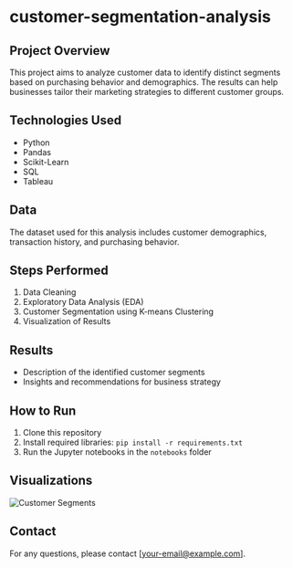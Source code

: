 # customer-segmentation-analysis

## Project Overview
This project aims to analyze customer data to identify distinct segments based on purchasing behavior and demographics. The results can help businesses tailor their marketing strategies to different customer groups.

## Technologies Used
- Python
- Pandas
- Scikit-Learn
- SQL
- Tableau

## Data
The dataset used for this analysis includes customer demographics, transaction history, and purchasing behavior.

## Steps Performed
1. Data Cleaning
2. Exploratory Data Analysis (EDA)
3. Customer Segmentation using K-means Clustering
4. Visualization of Results

## Results
- Description of the identified customer segments
- Insights and recommendations for business strategy

## How to Run
1. Clone this repository
2. Install required libraries: `pip install -r requirements.txt`
3. Run the Jupyter notebooks in the `notebooks` folder

## Visualizations
![Customer Segments](visualizations/customer_segments.png)

## Contact
For any questions, please contact [your-email@example.com].
